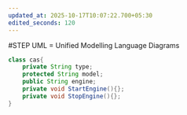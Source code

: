 ```yaml
---
updated_at: 2025-10-17T10:07:22.700+05:30
edited_seconds: 120
---
```

#STEP
UML = Unified Modelling Language Diagrams
```Java
class cas{
	private String type;
	protected String model;
	public String engine;
	private void StartEngine(){};
	private void StopEngine(){};
}
```

